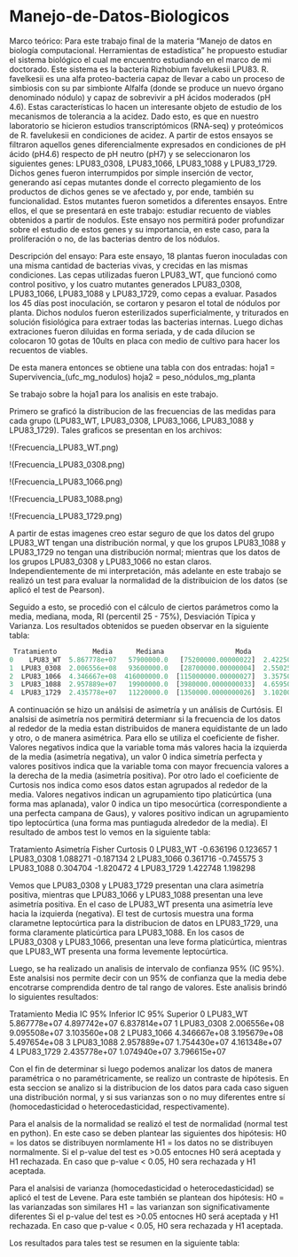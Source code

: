 # Manejo-de-Datos-Biologicos

Marco teórico:
Para este trabajo final de la materia “Manejo de datos en biología computacional. Herramientas de estadística” he propuesto estudiar el sistema biológico el cual me encuentro estudiando en el marco de mi doctorado. Este sistema es la bacteria Rizhobium favelukesii LPU83. R. favelkesii es una alfa proteo-bacteria capaz de llevar a cabo un proceso de simbiosis con su par simbionte Alfalfa (donde se produce un nuevo órgano denominado nódulo) y capaz de sobrevivir a pH ácidos moderados (pH 4.6). Estas características lo hacen un interesante objeto de estudio de los mecanismos de tolerancia a la acidez. Dado esto, es que en nuestro laboratorio se hicieron estudios transcriptómicos (RNA-seq) y proteómicos de R. favelukesii en condiciones de acidez. A partir de estos ensayos se filtraron aquellos genes diferencialmente expresados en condiciones de pH ácido (pH4.6) respecto de pH neutro (pH7) y se seleccionaron los siguientes genes: LPU83_0308, LPU83_1066, LPU83_1088 y LPU83_1729. Dichos genes fueron interrumpidos por simple inserción de vector, generando así cepas mutantes donde el correcto plegamiento de los productos de dichos genes se ve afectado y, por ende, también su funcionalidad. Estos mutantes fueron sometidos a diferentes ensayos. Entre ellos, el que se presentará en este trabajo: estudiar recuento de viables obtenidos a partir de nodulos. Este ensayo nos permitirá poder profundizar sobre el estudio de estos genes y su importancia, en este caso, para la proliferación o no, de las bacterias dentro de los nódulos.

Descripción del ensayo:
Para este ensayo, 18 plantas fueron inoculadas con una misma cantidad de bacterias vivas, y crecidas en las mismas condiciones. Las cepas utilizadas fueron LPU83_WT, que funcionó como control positivo, y los cuatro mutantes generados LPU83_0308, LPU83_1066, LPU83_1088 y LPU83_1729, como cepas a evaluar. Pasados los 45 días post inoculación, se cortaron y pesaron el total de nódulos por planta. Dichos nodulos fueron esterilizados superficialmente, y triturados en solución fisiológica para extraer todas las bacterias internas. Luego dichas extraciones fueron diluidas en forma seriada, y de cada dilucion se colocaron 10 gotas de 10ults en placa con medio de cultivo para hacer los recuentos de viables.

De esta manera entonces se obtiene una tabla con dos entradas:
hoja1 = Supervivencia_(ufc_mg_nodulos)
hoja2 = peso_nódulos_mg_planta

Se trabajo sobre la hoja1 para los analisis en este trabajo.

Primero se graficó la distribucion de las frecuencias de las medidas para cada grupo (LPU83_WT, LPU83_0308, LPU83_1066, LPU83_1088 y LPU83_1729).
Tales graficos se presentan en los archivos:

!(Frecuencia_LPU83_WT.png)

!(Frecuencia_LPU83_0308.png)

!(Frecuencia_LPU83_1066.png)

!(Frecuencia_LPU83_1088.png)

!(Frecuencia_LPU83_1729.png)

A partir de estas imagenes creo estar seguro de que los datos del grupo LPU83_WT tengan una distribución normal, y que los grupos LPU83_1088 y LPU83_1729 no tengan una distribución normal; mientras que los datos de los grupos LPU83_0308 y LPU83_1066 no estan claros. Independientemente de mi interpretación, más adelante en este trabajo se realizó un test para evaluar la normalidad de la distribuicion de los datos (se aplicó el test de Pearson).

Seguido a esto, se procedió con el cálculo de ciertos parámetros como la media, mediana, moda, RI (percentil 25 - 75%), Desviación Típica y Varianza. Los resultados obtenidos se pueden observar en la siguiente tabla:
```python
 Tratamiento         Media      Mediana                  Moda            RI  Desviación típica      Varianza
0    LPU83_WT  5.867778e+07   57900000.0   [75200000.00000022]  2.422500e+07       1.950652e+07  3.805042e+14
1  LPU83_0308  2.006556e+08   93600000.0   [28700000.00000004]  2.550250e+08       2.205973e+08  4.866319e+16
2  LPU83_1066  4.346667e+08  416000000.0  [115000000.00000027]  3.357500e+08       2.314527e+08  5.357035e+16
3  LPU83_1088  2.957889e+07   19900000.0  [3980000.0000000033]  4.659500e+07       2.420043e+07  5.856606e+14
4  LPU83_1729  2.435778e+07   11220000.0  [1350000.0000000026]  3.102000e+07       2.736516e+07  7.488520e+14
```

A continuación se hizo un análsisi de asimetría y un análisis de Curtósis. El analsisi de asimetría nos permitirá determianr si la frecuencia de los datos al rededor de la media estan distribuidos de manera equidistante de un lado y otro, o de manera asimétrica. Para ello se utiliza el coeficiente de fisher. Valores negativos indica que la variable toma más valores hacia la izquierda de la media (asimetría negativa), un valor 0 indica simetría perfecta y valores positivos indica que la variable toma con mayor frecuencia valores a la derecha de la media (asimetría positiva). Por otro lado el coeficiente de Curtosis nos indica como esos datos estan agrupados al rededor de la media. Valores negativos indican un agrupamiento tipo platicúrtica (una forma mas aplanada), valor 0 indica un tipo mesocúrtica (correspondiente a una perfecta campana de Gaus), y valores positivo indican un agrupamiento tipo leptocúrtica (una forma mas puntiaguda alrededor de la media). El resultado de ambos test lo vemos en la siguiente tabla:

Tratamiento   Asimetría Fisher    Curtosis
0    LPU83_WT   -0.636196         0.123657
1  LPU83_0308    1.088271        -0.187134
2  LPU83_1066    0.361716        -0.745575
3  LPU83_1088    0.304704        -1.820472
4  LPU83_1729    1.422748         1.198298

Vemos que LPU83_0308 y LPU83_1729 presentan una clara asimetría positiva, mientras que LPU83_1066 y LPU83_1088 presentan una leve asimetría positiva. En el caso de LPU83_WT presenta una asimetría leve hacia la izquierda (negativa). El test de curtosis muestra una forma clarametne leptocúrtica para la distribucion de datos en LPU83_1729, una forma claramente platicúrtica para LPU83_1088. En los casos de LPU83_0308 y LPU83_1066, presentan una leve forma platicúrtica, mientras que LPU83_WT presenta una forma levemente leptocúrtica.

Luego, se ha realizado un analisis de intervalo de confianza 95% (IC 95%). Este analsisi nos permite decir con un 95% de confianza que la media debe encotrarse comprendida dentro de tal rango de valores. Este analisis brindó lo siguientes resultados:

  Tratamiento         Media  IC 95% Inferior  IC 95% Superior
0    LPU83_WT  5.867778e+07     4.897742e+07     6.837814e+07
1  LPU83_0308  2.006556e+08     9.095508e+07     3.103560e+08
2  LPU83_1066  4.346667e+08     3.195679e+08     5.497654e+08
3  LPU83_1088  2.957889e+07     1.754430e+07     4.161348e+07
4  LPU83_1729  2.435778e+07     1.074940e+07     3.796615e+07

Con el fin de determinar si luego podemos analizar los datos de manera paramétrica o no paramétricamente, se realizo un contraste de hipótesis. En esta seccion se analizo si la distribucion de los datos para cada caso siguen una distribución normal, y si sus varianzas son o no muy diferentes entre sí (homocedasticidad o heterocedasticidad, respectivamente). 

Para el analsis de la normalidad se realizó el test de normalidad (normal test en python). En este caso se deben plantear las siguientes dos hipótesis:
H0 = los datos se distribuyen normlamente
H1 = los datos no se distribuyen normalmente.
Si el p-value del test es >0.05 entocnes H0 será aceptada y H1 rechazada. En caso que p-value < 0.05, H0 sera rechazada y H1 aceptada.

Para el analsisi de varianza (homocedasticidad o heterocedasticidad) se aplicó el test de Levene. Para este también se plantean dos hipótesis:
H0 = las varianzadas son similares
H1 = las varianzan son significativamente diferentes
Si el p-value del test es >0.05 entocnes H0 será aceptada y H1 rechazada. En caso que p-value < 0.05, H0 sera rechazada y H1 aceptada.

Los resultados para tales test se resumen en la siguiente tabla:
